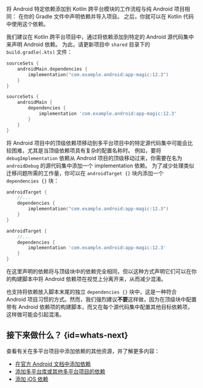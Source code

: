 [//]: # (title: 添加 Android 依赖项)

将 Android 特定依赖添加到 Kotlin 跨平台模块的工作流程与纯 Android 项目相同：
在你的 Gradle 文件中声明依赖并导入项目。
之后，你就可以在 Kotlin 代码中使用这个依赖。

我们建议在 Kotlin 跨平台项目中，通过将依赖添加到特定的 Android 源代码集中来声明 Android 依赖。
为此，请更新项目中 `shared` 目录下的 `build.gradle(.kts)` 文件：

<tabs group="build-script">
<tab title="Kotlin" group-key="kotlin">

```kotlin
sourceSets {
    androidMain.dependencies {
        implementation("com.example.android:app-magic:12.3")
    }
}
```

</tab>
<tab title="Groovy" group-key="groovy">

```groovy
sourceSets {
    androidMain {
        dependencies {
            implementation 'com.example.android:app-magic:12.3'
        }
    }
}
```

</tab>
</tabs>

将 Android 项目中的顶级依赖项移动到多平台项目中的特定源代码集中可能会比较困难，尤其是当顶级依赖项具有复杂的配置名称时。
例如，要将 `debugImplementation` 依赖从 Android 项目的顶级移动过来，你需要在名为
`androidDebug` 的源代码集中添加一个 implementation 依赖。
为了减少处理类似迁移问题所需的工作量，你可以在 `androidTarget {}` 块内添加一个 `dependencies {}` 块：

<tabs group="build-script">
<tab title="Kotlin" group-key="kotlin">

```kotlin
androidTarget {
    //...
    dependencies {
        implementation("com.example.android:app-magic:12.3")
    }
}
```

</tab>
<tab title="Groovy" group-key="groovy">

```groovy
androidTarget {
    //...
    dependencies {
        implementation 'com.example.android:app-magic:12.3'
    }
}
```

</tab>
</tabs>

在这里声明的依赖将与顶级块中的依赖完全相同，但以这种方式声明它们可以在你的构建脚本中将
Android 依赖项在视觉上分离开来，从而减少混淆。

也支持将依赖放入脚本末尾的独立 `dependencies {}` 块中，这是一种符合
Android 项目习惯的方式。然而，我们强烈建议**不要**这样做，因为在顶级块中配置带有
Android 依赖项的构建脚本，而又在每个源代码集中配置其他目标依赖项，这样做可能会引起混淆。

## 接下来做什么？ {id=whats-next}

查看有关在多平台项目中添加依赖的其他资源，并了解更多内容：

* [在官方 Android 文档中添加依赖](https://developer.android.com/studio/build/dependencies)
* [添加多平台库或其他多平台项目的依赖](multiplatform-add-dependencies.md)
* [添加 iOS 依赖](multiplatform-ios-dependencies.md)